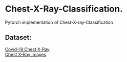 # Chest-X-Ray-Classification.
Pytorch implementation of Chest-X-ray-Classification  

## Dataset:  
[Covid-19 Chest X-Ray](https://github.com/ieee8023/covid-chestxray-dataset)  
[Chest X-Ray images](https://www.kaggle.com/datasets/tolgadincer/labeled-chest-xray-images)  
